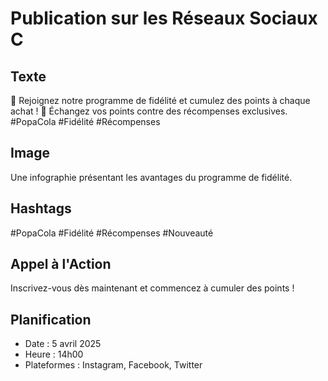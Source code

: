 # Publication sur les Réseaux Sociaux C

## Texte
🎉 Rejoignez notre programme de fidélité et cumulez des points à chaque achat ! 🎉
Échangez vos points contre des récompenses exclusives.
#PopaCola #Fidélité #Récompenses

## Image
Une infographie présentant les avantages du programme de fidélité.

## Hashtags
#PopaCola #Fidélité #Récompenses #Nouveauté

## Appel à l'Action
Inscrivez-vous dès maintenant et commencez à cumuler des points !

## Planification
- Date : 5 avril 2025
- Heure : 14h00
- Plateformes : Instagram, Facebook, Twitter
